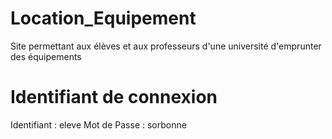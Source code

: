 # Location_Equipement
Site permettant aux élèves et aux professeurs d'une université d'emprunter des équipements

# Identifiant de connexion
Identifiant : eleve
Mot de Passe : sorbonne

